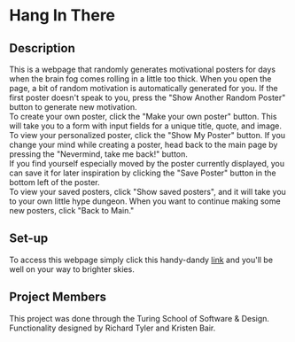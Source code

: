 # Hang In There

## Description
  This is a webpage that randomly generates motivational posters for days when the brain fog comes rolling in a little too thick. When you open the page, a bit of random motivation is automatically generated for you. If the first poster doesn't speak to you, press the "Show Another Random Poster" button to generate new motivation. <br>
  To create your own poster, click the "Make your own poster" button. This will take you to a form with input fields for a unique title, quote, and image. To view your personalized poster, click the "Show My Poster" button. If you change your mind while creating a poster, head back to the main page by pressing the "Nevermind, take me back!" button. <br>
  If you find yourself especially moved by the poster currently displayed, you can save it for later inspiration by clicking the "Save Poster" button in the bottom left of the poster. <br>
  To view your saved posters, click "Show saved posters", and it will take you to your own little hype dungeon. When you want to continue making some new posters, click "Back to Main." <br>

## Set-up
To access this webpage simply click this handy-dandy [link](file:///Users/richardtyler/turing/mod1/projects/hang-in-there-boilerplate/index.html) and you'll be well on your way to brighter skies.

## Project Members
This project was done through the Turing School of Software & Design. Functionality designed by Richard Tyler and Kristen Bair.
